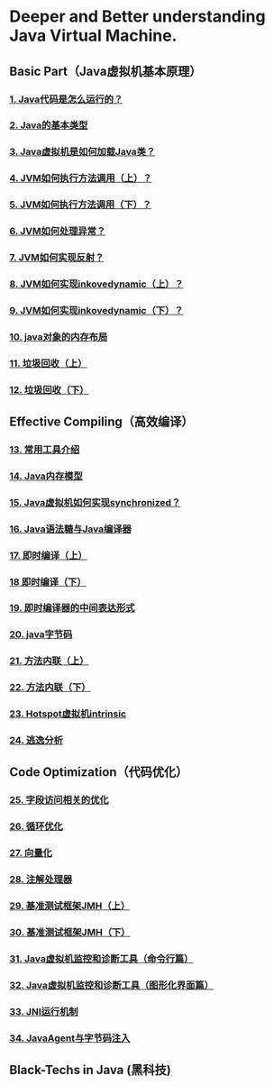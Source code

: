 # Deeper and Better understanding Java Virtual Machine.

## Basic Part（Java虚拟机基本原理）

### [1.  Java代码是怎么运行的？](basic/1.How-java-code-runs.md)

### [2.  Java的基本类型](basic/2.java-basic-type.md)

### [3.  Java虚拟机是如何加载Java类？](basic/3.how-jvm-load-classes.md)

### [4.  JVM如何执行方法调用（上）？](basic/4.how-jvm-execute-method-invocation.md)

### [5.  JVM如何执行方法调用（下）？](basic/5.how-jvm-execute-method-invocation.md)

### [6.  JVM如何处理异常？](basic/6.how-jvm-handle-exception.md)

### [7.  JVM如何实现反射？](basic/7.how-jvm-implement-reflection.md)

### [8.  JVM如何实现inkovedynamic（上）？](basic/8.how-jvm-implement-invokedynamic.md)

### [9.  JVM如何实现inkovedynamic（下）？](basic/9.how-jvm-implement-invokedynamic.md)

### [10.  java对象的内存布局](basic/10.memory-distribution-of-java-object.md)

### [11.  垃圾回收（上）](basic/11.garbage-collection.md)

### [12.  垃圾回收（下）](basic/12.garbage-collection.md)

## Effective Compiling（高效编译） 

### [13.  常用工具介绍](advanced/13.common-tools.md)

### [14.  Java内存模型](advanced/14.java-memory-model.md)

### [15.  Java虚拟机如何实现synchronized？](advanced/15.how-jvm-implements-synchronized.md)

### [16.  Java语法糖与Java编译器](advanced/16.java-syntax-sugar-and-compiler.md)

### [17.  即时编译（上）](advanced/17.jit.md)

### [18  即时编译（下）](advanced/18.jit.md)

### [19.  即时编译器的中间表达形式](advanced/19.intermediate-representation-of-jit-compiler.md)

### [20.  java字节码](advanced/20.java-bytecode.md)

### [21.  方法内联（上）](advanced/21.method-inner-relation.md)

### [22.  方法内联（下）](advanced/22.method-inner-relation.md)

### [23.  Hotspot虚拟机intrinsic](advanced/23.hotspot-jvm-intrinsic.md)

### [24.  逃逸分析](advanced/24.escape-analize.md)

## Code Optimization（代码优化）

### [25.  字段访问相关的优化](opt/25.optimization-of-field-access.md)

### [26.  循环优化](opt/26.optimization-of-loops.md)

### [27.   向量化](opt/27.vectorization.md)

### [28.  注解处理器](opt/28.annotation-handler.md)

### [29.  基准测试框架JMH（上）](opt/29.benchmarking-framework-jmh.md)

### [30.  基准测试框架JMH（下）](opt/30.benchmarking-framework-jmh.md)

### [31.  Java虚拟机监控和诊断工具（命令行篇）](opt/31.java-diagnose-and-monitor-tools_console.md)

### [32.  Java虚拟机监控和诊断工具（图形化界面篇）](opt/32.java-diagnose-and-monitor-tools_gui.md)

### [33.  JNI运行机制](opt/33.jni-operating-mechanism.md)

### [34.  JavaAgent与字节码注入](opt/34.java-agent-and-bytecode-injection.md)

## Black-Techs in Java (黑科技)

